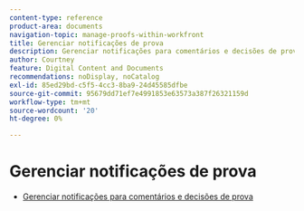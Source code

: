 ```yaml
---
content-type: reference
product-area: documents
navigation-topic: manage-proofs-within-workfront
title: Gerenciar notificações de prova
description: Gerenciar notificações para comentários e decisões de prova
author: Courtney
feature: Digital Content and Documents
recommendations: noDisplay, noCatalog
exl-id: 85ed29bd-c5f5-4cc3-8ba9-24d45585dfbe
source-git-commit: 95679dd71ef7e4991853e63573a387f26321159d
workflow-type: tm+mt
source-wordcount: '20'
ht-degree: 0%

---
```


# Gerenciar notificações de prova

* [Gerenciar notificações para comentários e decisões de prova](../../../../review-and-approve-work/proofing/reviewing-proofs-within-workfront/manage-notifications-for-proof-comments.md)
